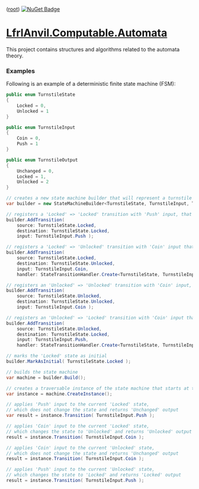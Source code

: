 ﻿([root](https://github.com/CalionVarduk/LfrlAnvil/blob/main/readme.md))
[![NuGet Badge](https://buildstats.info/nuget/LfrlAnvil.Computable.Automata)](https://www.nuget.org/packages/LfrlAnvil.Computable.Automata/)

# [LfrlAnvil.Computable.Automata](https://github.com/CalionVarduk/LfrlAnvil/tree/main/src/LfrlAnvil.Computable/LfrlAnvil.Computable.Automata)

This project contains structures and algorithms related to the automata theory.

### Examples

Following is an example of a deterministic finite state machine (FSM):
```csharp
public enum TurnstileState
{
    Locked = 0,
    Unlocked = 1
}

public enum TurnstileInput
{
    Coin = 0,
    Push = 1
}

public enum TurnstileOutput
{
    Unchanged = 0,
    Locked = 1,
    Unlocked = 2
}

// creates a new state machine builder that will represent a turnstile state machine
var builder = new StateMachineBuilder<TurnstileState, TurnstileInput, TurnstileOutput>( TurnstileOutput.Unchanged );

// registers a 'Locked' => 'Locked' transition with 'Push' input, that returns the default 'Unchanged' output
builder.AddTransition(
    source: TurnstileState.Locked,
    destination: TurnstileState.Locked,
    input: TurnstileInput.Push );

// registers a 'Locked' => 'Unlocked' transition with 'Coin' input that returns the 'Unlocked' output
builder.AddTransition(
    source: TurnstileState.Locked,
    destination: TurnstileState.Unlocked,
    input: TurnstileInput.Coin,
    handler: StateTransitionHandler.Create<TurnstileState, TurnstileInput, TurnstileOutput>( _ => TurnstileOutput.Unlocked ) );

// registers an 'Unlocked' => 'Unlocked' transition with 'Coin' input, that returns the default 'Unchanged' output
builder.AddTransition(
    source: TurnstileState.Unlocked,
    destination: TurnstileState.Unlocked,
    input: TurnstileInput.Coin );

// registers an 'Unlocked' => 'Locked' transition with 'Coin' input that returns the 'Locked' output
builder.AddTransition(
    source: TurnstileState.Unlocked,
    destination: TurnstileState.Locked,
    input: TurnstileInput.Push,
    handler: StateTransitionHandler.Create<TurnstileState, TurnstileInput, TurnstileOutput>( _ => TurnstileOutput.Locked ) );

// marks the 'Locked' state as initial
builder.MarkAsInitial( TurnstileState.Locked );

// builds the state machine
var machine = builder.Build();

// creates a traversable instance of the state machine that starts at the initial 'Locked' state
var instance = machine.CreateInstance();

// applies 'Push' input to the current 'Locked' state,
// which does not change the state and returns 'Unchanged' output
var result = instance.Transition( TurnstileInput.Push );

// applies 'Coin' input to the current 'Locked' state,
// which changes the state to 'Unlocked' and returns 'Unlocked' output
result = instance.Transition( TurnstileInput.Coin );

// applies 'Coin' input to the current 'Unlocked' state,
// which does not change the state and returns 'Unchanged' output
result = instance.Transition( TurnstileInput.Coin );

// applies 'Push' input to the current 'Unlocked' state,
// which changes the state to 'Locked' and returns 'Locked' output
result = instance.Transition( TurnstileInput.Push );
```
